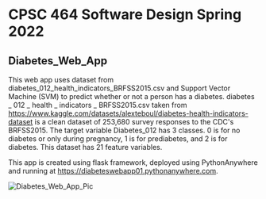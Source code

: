 # CPSC 464 Software Design Spring 2022

## Diabetes_Web_App

This web app uses dataset from diabetes_012_health_indicators_BRFSS2015.csv and Support Vector Machine (SVM) 
to predict whether or not a person has a diabetes. diabetes _ 012 _ health _ indicators _ BRFSS2015.csv taken from https://www.kaggle.com/datasets/alexteboul/diabetes-health-indicators-dataset
is a clean dataset of 253,680 survey responses to the CDC's BRFSS2015. The target variable Diabetes_012 has 3 classes. 0 is for no diabetes or only during pregnancy, 1 is for prediabetes, and 
2 is for diabetes. This dataset has 21 feature variables.

This app is created using flask framework, deployed using PythonAnywhere and running at https://diabeteswebapp01.pythonanywhere.com.


![Diabetes_Web_App_Pic](https://user-images.githubusercontent.com/54614536/170795503-7c3d20ad-6ec9-476c-aa4e-b39a8727d94f.PNG)
